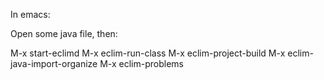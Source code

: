In emacs:

Open some java file, then:

M-x start-eclimd
M-x eclim-run-class
M-x eclim-project-build
M-x eclim-java-import-organize
M-x eclim-problems
